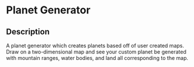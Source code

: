 # Planet Generator

## Description
A planet generator which creates planets based off of
user created maps. Draw on a two-dimensional map and see
your custom planet be generated with mountain ranges,
water bodies, and land all corresponding to the map.

